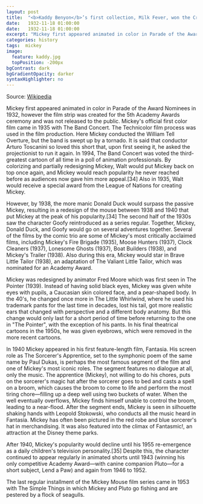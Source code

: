 ```yaml
---
layout: post
title:  "<b>Kaddy Benyon</b>’s first collection, Milk Fever, won the Crashaw Prize and was published by Salt in 2012. She is currently writing her second collection during a residency at the Scott Polar Research Institute in Cambridge, England. Kaddy is a Granta New Poet and has been highly commended in the Forward Prizes."
date:   1932-11-18 01:00:00
date:   1932-11-18 01:00:00
excerpt: "Mickey first appeared animated in color in Parade of the Award Nominees in 1932, however the film strip was..."
categories: history
tags:  mickey
image:
  feature: kaddy.jpg
  topPosition: -200px
bgContrast: dark
bgGradientOpacity: darker
syntaxHighlighter: no
---
```

Source: [Wikipedia](https://en.wikipedia.org/wiki/Mickey_Mouse)

Mickey first appeared animated in color in Parade of the Award Nominees in 1932, however the film strip was created for the 5th Academy Awards ceremony and was not released to the public. Mickey's official first color film came in 1935 with The Band Concert. The Technicolor film process was used in the film production. Here Mickey conducted the William Tell Overture, but the band is swept up by a tornado. It is said that conductor Arturo Toscanini so loved this short that, upon first seeing it, he asked the projectionist to run it again. In 1994, The Band Concert was voted the third-greatest cartoon of all time in a poll of animation professionals. By colorizing and partially redesigning Mickey, Walt would put Mickey back on top once again, and Mickey would reach popularity he never reached before as audiences now gave him more appeal.[34] Also in 1935, Walt would receive a special award from the League of Nations for creating Mickey.

However, by 1938, the more manic Donald Duck would surpass the passive Mickey, resulting in a redesign of the mouse between 1938 and 1940 that put Mickey at the peak of his popularity.[34] The second half of the 1930s saw the character Goofy reintroduced as a series regular. Together, Mickey, Donald Duck, and Goofy would go on several adventures together. Several of the films by the comic trio are some of Mickey's most critically acclaimed films, including Mickey's Fire Brigade (1935), Moose Hunters (1937), Clock Cleaners (1937), Lonesome Ghosts (1937), Boat Builders (1938), and Mickey's Trailer (1938). Also during this era, Mickey would star in Brave Little Tailor (1938), an adaptation of The Valiant Little Tailor, which was nominated for an Academy Award.

Mickey was redesigned by animator Fred Moore which was first seen in The Pointer (1939). Instead of having solid black eyes, Mickey was given white eyes with pupils, a Caucasian skin colored face, and a pear-shaped body. In the 40's, he changed once more in The Little Whirlwind, where he used his trademark pants for the last time in decades, lost his tail, got more realistic ears that changed with perspective and a different body anatomy. But this change would only last for a short period of time before returning to the one in "The Pointer", with the exception of his pants. In his final theatrical cartoons in the 1950s, he was given eyebrows, which were removed in the more recent cartoons.

In 1940 Mickey appeared in his first feature-length film, Fantasia. His screen role as The Sorcerer's Apprentice, set to the symphonic poem of the same name by Paul Dukas, is perhaps the most famous segment of the film and one of Mickey's most iconic roles. The segment features no dialogue at all, only the music. The apprentice (Mickey), not willing to do his chores, puts on the sorcerer's magic hat after the sorcerer goes to bed and casts a spell on a broom, which causes the broom to come to life and perform the most tiring chore—filling up a deep well using two buckets of water. When the well eventually overflows, Mickey finds himself unable to control the broom, leading to a near-flood. After the segment ends, Mickey is seen in silhouette shaking hands with Leopold Stokowski, who conducts all the music heard in Fantasia. Mickey has often been pictured in the red robe and blue sorcerer's hat in merchandising. It was also featured into the climax of Fantasmic!, an attraction at the Disney theme parks.

After 1940, Mickey's popularity would decline until his 1955 re-emergence as a daily children's television personality.[35] Despite this, the character continued to appear regularly in animated shorts until 1943 (winning his only competitive Academy Award—with canine companion Pluto—for a short subject, Lend a Paw) and again from 1946 to 1952.

The last regular installment of the Mickey Mouse film series came in 1953 with The Simple Things in which Mickey and Pluto go fishing and are pestered by a flock of seagulls.
